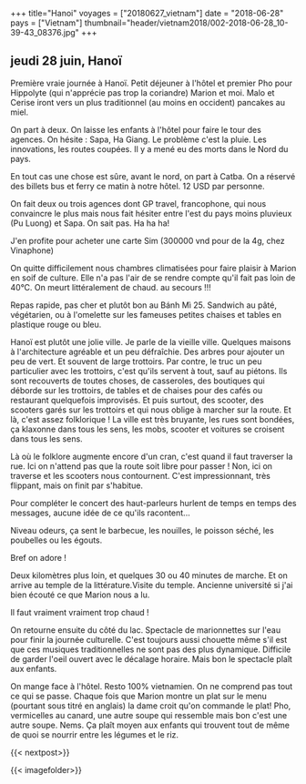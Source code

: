 +++
title="Hanoi"
voyages = ["20180627_vietnam"]
date = "2018-06-28"
pays = ["Vietnam"]
thumbnail="header/vietnam2018/002-2018-06-28_10-39-43_08376.jpg"
+++

## jeudi 28 juin, Hanoï

Première vraie journée à Hanoï.
Petit déjeuner à l'hôtel et premier Pho pour Hippolyte (qui n'apprécie pas trop la coriandre) Marion et moi. Malo et Cerise iront vers un plus traditionnel (au moins en occident) pancakes au miel.

On part à deux. On laisse les enfants à l'hôtel pour faire le tour des agences. On hésite : Sapa, Ha Giang. Le problème c'est la pluie.  Les innovations, les routes coupées. Il y a mené eu des morts dans le Nord du pays.

En tout cas une chose est sûre, avant le nord, on part à Catba. On a réservé des billets bus et ferry ce matin à notre hôtel. 12 USD par personne.

On fait deux ou trois agences dont GP travel, francophone, qui nous convaincre le plus mais nous fait hésiter entre l'est du pays moins pluvieux (Pu Luong) et Sapa. On sait pas. Ha ha ha!

J'en profite pour acheter une carte Sim (300000 vnd pour de la 4g, chez Vinaphone)

On quitte difficilement nous chambres climatisées pour faire plaisir à Marion en soif de culture. Elle n'a pas l'air de se rendre compte qu'il fait pas loin de 40°C. On meurt littéralement de chaud. au secours !!!

Repas rapide, pas cher et plutôt bon au Bánh Mì 25. Sandwich au pâté, végétarien, ou à l'omelette sur les fameuses petites chaises et tables en plastique rouge ou bleu.

Hanoï est plutôt une jolie ville. Je parle de la vieille ville. Quelques maisons à l'architecture agréable et un peu défraîchie. Des arbres pour ajouter un peu de vert. Et souvent de large trottoirs. Par contre, le truc un peu particulier avec les trottoirs, c'est qu'ils servent à tout, sauf au piétons. Ils sont recouverts de toutes choses, de casseroles, des boutiques qui déborde sur les trottoirs, de tables et de chaises pour des cafés ou restaurant quelquefois improvisés. Et puis surtout, des scooter, des scooters garés sur les trottoirs et qui nous oblige à marcher sur la route. Et là, c'est assez folklorique ! La ville est très bruyante, les rues sont bondées, ça klaxonne dans tous les sens, les mobs, scooter et voitures se croisent dans tous les sens.

Là où le folklore augmente encore d'un cran, c'est quand il faut traverser la rue.
Ici on n'attend pas que la route soit libre pour passer ! Non, ici on traverse et les scooters nous contournent. C'est impressionnant, très flippant, mais on finit par s'habitue.

Pour compléter le concert des haut-parleurs hurlent de temps en temps des messages, aucune idée de ce qu'ils racontent...

Niveau odeurs, ça sent le barbecue, les nouilles, le poisson séché, les poubelles ou les égouts.

Bref on adore !

Deux kilomètres plus loin, et quelques 30 ou 40 minutes de marche. Et on arrive au temple de la littérature.Visite du temple. Ancienne université si j'ai bien écouté ce que Marion nous a lu.

Il faut vraiment vraiment trop chaud ! 

On retourne ensuite du côté du lac.
Spectacle de marionnettes sur l'eau pour finir la journée culturelle. C'est toujours aussi chouette même s'il est que ces musiques traditionnelles ne sont pas des plus dynamique. Difficile de garder l'oeil ouvert avec le décalage horaire. Mais bon le spectacle plaît aux enfants.

On mange face à l'hôtel. Resto 100% vietnamien. On ne comprend pas tout ce qui se passe. Chaque fois que Marion montre un plat sur le menu (pourtant sous titré en anglais) la dame croit qu'on commande le plat! Pho, vermicelles au canard, une autre soupe qui ressemble mais bon c'est une autre soupe. Nems. Ça plaît moyen aux enfants qui trouvent tout de même de quoi se nourrir entre les légumes et le riz.

{{< nextpost>}}

{{< imagefolder>}}















